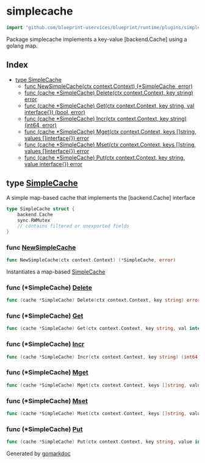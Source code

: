 <!-- Code generated by gomarkdoc. DO NOT EDIT -->

# simplecache

```go
import "github.com/blueprint-uservices/blueprint/runtime/plugins/simplecache"
```

Package simplecache implements a key\-value \[backend.Cache\] using a golang map.

## Index

- [type SimpleCache](<#SimpleCache>)
  - [func NewSimpleCache\(ctx context.Context\) \(\*SimpleCache, error\)](<#NewSimpleCache>)
  - [func \(cache \*SimpleCache\) Delete\(ctx context.Context, key string\) error](<#SimpleCache.Delete>)
  - [func \(cache \*SimpleCache\) Get\(ctx context.Context, key string, val interface\{\}\) \(bool, error\)](<#SimpleCache.Get>)
  - [func \(cache \*SimpleCache\) Incr\(ctx context.Context, key string\) \(int64, error\)](<#SimpleCache.Incr>)
  - [func \(cache \*SimpleCache\) Mget\(ctx context.Context, keys \[\]string, values \[\]interface\{\}\) error](<#SimpleCache.Mget>)
  - [func \(cache \*SimpleCache\) Mset\(ctx context.Context, keys \[\]string, values \[\]interface\{\}\) error](<#SimpleCache.Mset>)
  - [func \(cache \*SimpleCache\) Put\(ctx context.Context, key string, value interface\{\}\) error](<#SimpleCache.Put>)


<a name="SimpleCache"></a>
## type [SimpleCache](<https://github.com/Blueprint-uServices/blueprint/blob/main/runtime/plugins/simplecache/cache.go#L13-L17>)

A simple map\-based cache that implements the \[backend.Cache\] interface

```go
type SimpleCache struct {
    backend.Cache
    sync.RWMutex
    // contains filtered or unexported fields
}
```

<a name="NewSimpleCache"></a>
### func [NewSimpleCache](<https://github.com/Blueprint-uServices/blueprint/blob/main/runtime/plugins/simplecache/cache.go#L20>)

```go
func NewSimpleCache(ctx context.Context) (*SimpleCache, error)
```

Instantiates a map\-based [SimpleCache](<#SimpleCache>)

<a name="SimpleCache.Delete"></a>
### func \(\*SimpleCache\) [Delete](<https://github.com/Blueprint-uServices/blueprint/blob/main/runtime/plugins/simplecache/cache.go#L68>)

```go
func (cache *SimpleCache) Delete(ctx context.Context, key string) error
```



<a name="SimpleCache.Get"></a>
### func \(\*SimpleCache\) [Get](<https://github.com/Blueprint-uServices/blueprint/blob/main/runtime/plugins/simplecache/cache.go#L33>)

```go
func (cache *SimpleCache) Get(ctx context.Context, key string, val interface{}) (bool, error)
```



<a name="SimpleCache.Incr"></a>
### func \(\*SimpleCache\) [Incr](<https://github.com/Blueprint-uServices/blueprint/blob/main/runtime/plugins/simplecache/cache.go#L75>)

```go
func (cache *SimpleCache) Incr(ctx context.Context, key string) (int64, error)
```



<a name="SimpleCache.Mget"></a>
### func \(\*SimpleCache\) [Mget](<https://github.com/Blueprint-uServices/blueprint/blob/main/runtime/plugins/simplecache/cache.go#L54>)

```go
func (cache *SimpleCache) Mget(ctx context.Context, keys []string, values []interface{}) error
```



<a name="SimpleCache.Mset"></a>
### func \(\*SimpleCache\) [Mset](<https://github.com/Blueprint-uServices/blueprint/blob/main/runtime/plugins/simplecache/cache.go#L40>)

```go
func (cache *SimpleCache) Mset(ctx context.Context, keys []string, values []interface{}) error
```



<a name="SimpleCache.Put"></a>
### func \(\*SimpleCache\) [Put](<https://github.com/Blueprint-uServices/blueprint/blob/main/runtime/plugins/simplecache/cache.go#L26>)

```go
func (cache *SimpleCache) Put(ctx context.Context, key string, value interface{}) error
```



Generated by [gomarkdoc](<https://github.com/princjef/gomarkdoc>)
